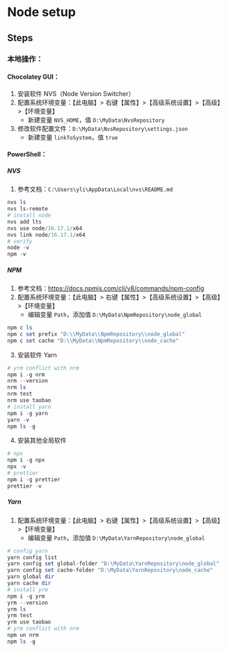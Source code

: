 # Node setup

## Steps

### 本地操作：

#### Chocolatey GUI：

1. 安装软件 NVS（Node Version Switcher）
2. 配置系统环境变量：【此电脑】> 右键【属性】>【高级系统设置】>【高级】>【环境变量】
    - 新建变量 `NVS_HOME`，值 `D:\MyData\NvsRepository`
3. 修改软件配置文件：`D:\MyData\NvsRepository\settings.json`
    - 新建变量 `linkToSystem`，值 `true`

#### PowerShell：

##### NVS

1. 参考文档：`C:\Users\yli\AppData\Local\nvs\README.md`

```powershell
nvs ls
nvs ls-remote
# install node
nvs add lts
nvs use node/16.17.1/x64
nvs link node/16.17.1/x64
# verify
node -v
npm -v
```

##### NPM

1. 参考文档：https://docs.npmjs.com/cli/v8/commands/npm-config
2. 配置系统环境变量：【此电脑】> 右键【属性】>【高级系统设置】>【高级】>【环境变量】
    - 编辑变量 `Path`，添加值 `D:\MyData\NpmRepository\node_global`

```powershell
npm c ls
npm c set prefix "D:\\MyData\\NpmRepository\\node_global"
npm c set cache "D:\\MyData\\NpmRepository\\node_cache"
```

3. 安装软件 Yarn

```powershell
# yrm conflict with nrm
npm i -g nrm
nrm --version
nrm ls
nrm test
nrm use taobao
# install yarn
npm i -g yarn
yarn -v
npm ls -g
```

4. 安装其他全局软件

```powershell
# npx
npm i -g npx
npx -v
# prettier
npm i -g prettier
prettier -v
```

##### Yarn

1. 配置系统环境变量：【此电脑】> 右键【属性】>【高级系统设置】>【高级】>【环境变量】
    - 编辑变量 `Path`，添加值 `D:\MyData\YarnRepository\node_global`

```powershell
# config yarn
yarn config list
yarn config set global-folder "D:\MyData\YarnRepository\node_global"
yarn config set cache-folder "D:\MyData\YarnRepository\node_cache"
yarn global dir
yarn cache dir
# install yrm
npm i -g yrm
yrm --version
yrm ls
yrm test
yrm use taobao
# yrm conflict with nrm
npm un nrm
npm ls -g
```
